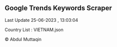 

## Google Trends Keywords Scraper 
 
Last Update 25-06-2023 , 13:03:04

Country List :
VIETNAM.json



© Abdul Muttaqin 
